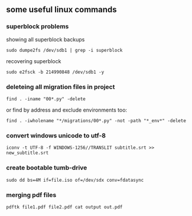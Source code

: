 ## some useful linux commands
### superblock problems
showing all superblock backups
```
sudo dumpe2fs /dev/sdb1 | grep -i superblock
```
recovering superblock
```
sudo e2fsck -b 214990848 /dev/sdb1 -y
```
### deleteing all migration files in project
```
find . -iname "00*.py" -delete
```
or find by address and exclude environments too:
```
find . -iwholename "*/migrations/00*.py" -not -path "*_env*" -delete
```
### convert windows unicode to utf-8
```
iconv -t UTF-8 -f WINDOWS-1256//TRANSLIT subtitle.srt >> new_subtitle.srt
```
### create bootable tumb-drive
```
sudo dd bs=4M if=file.iso of=/dev/sdx conv=fdatasync
```
### merging pdf files
```
pdftk file1.pdf file2.pdf cat output out.pdf
```
